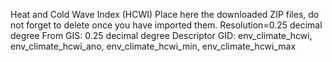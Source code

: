 Heat and Cold Wave Index (HCWI)
Place here the downloaded ZIP files, do not forget to delete once you have imported them.
Resolution=0.25 decimal degree
From GIS: 0.25 decimal degree
Descriptor GID: env_climate_hcwi, env_climate_hcwi_ano, env_climate_hcwi_min, env_climate_hcwi_max
